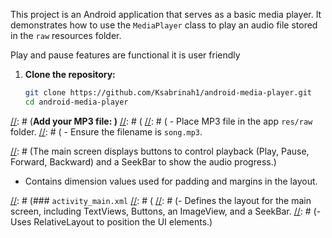 [//]: # (Android Media Player)

This project is an Android application that serves as a basic media player. It demonstrates how to use the `MediaPlayer` class to play an audio file stored in the `raw` resources folder.

[//]: # (Features)
Play and pause features are functional
it is user friendly

[//]: # ( Setup)

1. **Clone the repository:**

    ```bash
    git clone https://github.com/Ksabrinah1/android-media-player.git
    cd android-media-player
    ```

[//]: # (**Add your MP3 file: )**
[//]: # (
[//]: # (    - Place MP3 file in the app `res/raw` folder.
[//]: # (    - Ensure the filename is `song.mp3`.  

[//]: # (General info)
[//]: # (The main screen displays buttons to control playback (Play, Pause, Forward, Backward) and a SeekBar to show the audio progress.)

[//]: # (- Click the `Play` button to start the audio.)

[//]: # (- Click the `Pause` button to pause the audio.)
[//]: # (### `dimens.xml`)

- Contains dimension values used for padding and margins in the layout.

[//]: # (### `activity_main.xml`
[//]: # (
[//]: # (- Defines the layout for the main screen, including TextViews, Buttons, an ImageView, and a SeekBar.
[//]: # (- Uses RelativeLayout to position the UI elements.)

